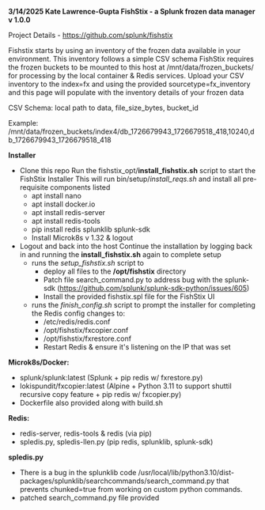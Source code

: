 **3/14/2025 Kate Lawrence-Gupta
FishStix - a Splunk frozen data manager 
v 1.0.0**

Project Details - https://github.com/splunk/fishstix

Fishstix starts by using an inventory of the frozen data available in your environment. This inventory follows a simple CSV schema
FishStix requires the frozen buckets to be mounted to this host at /mnt/data/frozen_buckets/ for processing by the local container & Redis services.
Upload your CSV inventory to the index=fx and using the provided sourcetype=fx_inventory and this page will populate with the inventory details of your frozen data

CSV Schema:
local path to data,
  file_size_bytes,
    bucket_id
      

Example:
/mnt/data/frozen_buckets/index4/db_1726679943_1726679518_418,10240,db_1726679943_1726679518_418

**Installer**
- Clone this repo
Run the fishstix_opt/**install_fishstix.sh** script to start the FishStix Installer
This will run bin/setup/_install_reqs.sh_ and install all pre-requisite components listed
  - apt install nano
  - apt install docker.io
  - apt install redis-server
  - apt install redis-tools
  - pip install redis splunklib splunk-sdk
  - Install Microk8s v 1.32 & logout
- Logout and back into the host
Continue the installation by logging back in and running the **install_fishstix.sh** again to complete setup
  - runs the _setup_fishstix.sh_ script to
      - deploy all files to the **/opt/fishstix** directory
      - Patch file search_command.py to address bug with the splunk-sdk  (https://github.com/splunk/splunk-sdk-python/issues/605)
      - Install the provided fishstix.spl file for the FishStix UI
  - runs the _finish_config.sh_ script to prompt the installer for completing the Redis config changes to:
      - /etc/redis/redis.conf
      - /opt/fishstix/fxcopier.conf
      - /opt/fishstix/fxrestore.conf
      - Restart Redis & ensure it's listening on the IP that was set
    
**Microk8s/Docker:**
- splunk/splunk:latest (Splunk + pip redis w/ fxrestore.py)
- lokispundit/fxcopier:latest (Alpine + Python 3.11 to support shuttil recursive copy feature  + pip redis w/ fxcopier.py)
- Dockerfile also provided along with build.sh 

**Redis:**
- redis-server, redis-tools & redis (via pip)
- spledis.py, spledis-llen.py (pip redis, splunklib, splunk-sdk)

**spledis.py**
- There is a bug in the splunklib code /usr/local/lib/python3.10/dist-packages/splunklib/searchcommands/search_command.py that prevents chunked=true from working on custom python commands.
- patched search_command.py file provided

